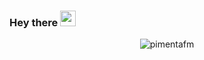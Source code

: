 ### Hey there <img src="https://media.giphy.com/media/hvRJCLFzcasrR4ia7z/giphy.gif" width="25px">

<p align="center"> <img src="https://github-readme-stats.vercel.app/api?username=pimentafm&show_icons=true&theme=gotham" alt="pimentafm" />